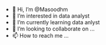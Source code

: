- 👋 Hi, I’m @Masoodhm
- 👀 I’m interested in data analyst
- 🌱 I’m currently learning data anlyst
- 💞️ I’m looking to collaborate on ...
- 📫 How to reach me ...

<!---
Masoodhm/Masoodhm is a ✨ special ✨ repository because its `README.md` (this file) appears on your GitHub profile.
You can click the Preview link to take a look at your changes.
--->
